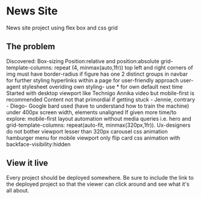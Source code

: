 # News Site

News site project using flex box and css grid 

## The problem

Discovered:
Box-sizing
Position:relative and position:absolute
grid-template-columns: repeat (4, minmax(auto,1fr))
top left and right corners of img must have border-radius if figure has one
2 distinct groups in navbar for further styling
hyperlinks within a page for user-friendly approach
user-agent stylesheet overiding own styling- use * for own default next time
Started with desktop viewport like Technigo Annika video but mobile-first is recommended
Content not that primordial if getting stuck - Jennie, contrary - Diego- Google bard used (have to understand how to train the machine)
under 400px screen width, elements unaligned
If given more time/to explore: 
mobile-first
layout automation without media queries i.e. hero and grid-template-columns: repeat(auto-fit, minmax(320px,1fr)).  Ux-designers do not bother viewport lesser than 320px
carousel css animation
hamburger menu for mobile viewport only
flip card css animation with backface-visibility:hidden

## View it live
Every project should be deployed somewhere. Be sure to include the link to the deployed project so that the viewer can click around and see what it's all about.
